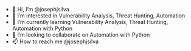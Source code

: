 - 👋 Hi, I’m @josephjsilva
- 👀 I’m interested in Vulnerability Analysis, Threat Hunting, Automation
- 🌱 I’m currently learning Vulnerability Analysis, Threat Hunting, Automation with Python
- 💞️ I’m looking to collaborate on Automation with Python
- 📫 How to reach me @josephjsilva

<!---
josephjsilva/josephjsilva is a ✨ special ✨ repository because its `README.md` (this file) appears on your GitHub profile.
You can click the Preview link to take a look at your changes.
--->
